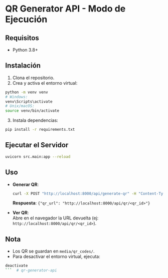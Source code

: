 # QR Generator API - Modo de Ejecución  
  
## Requisitos  
- Python 3.8+  
  
## Instalación  
1. Clona el repositorio.  
2. Crea y activa el entorno virtual:  
```bash  
python -m venv venv  
# Windows:  
venv\Scripts\activate  
# Unix/macOS:  
source venv/bin/activate  
```  
3. Instala dependencias:  
```bash  
pip install -r requirements.txt  
```  
  
## Ejecutar el Servidor  
```bash  
uvicorn src.main:app --reload  
```  
  
## Uso  
- **Generar QR**:  
  ```bash  
  curl -X POST "http://localhost:8000/api/generate-qr" -H "Content-Type: application/json" -d '{"data":"<TU_TEXTO_O_URL>"}'  
  ```  
  **Respuesta**: `{"qr_url": "http://localhost:8000/api/qr/<qr_id>"}`  
 
- **Ver QR**:  
  Abre en el navegador la URL devuelta (ej: `http://localhost:8000/api/qr/<qr_id>`).  
 
## Nota  
- Los QR se guardan en `media/qr_codes/`.  
- Para desactivar el entorno virtual, ejecuta:  
```bash  
deactivate  
```  # qr-generator-api
